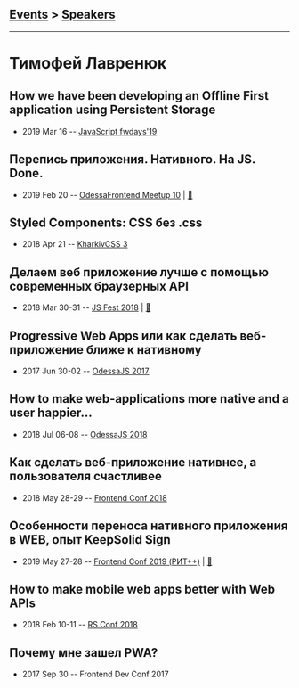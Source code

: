 ## [Events](../README.md) > [Speakers](../speakers.md)
---

# Тимофей Лавренюк

## How we have been developing an Offline First application using Persistent Storage
- 2019 Mar 16 -- [JavaScript fwdays&#39;19](https://fwdays.com/en/event/js-fwdays-2019/review/how-we-have-been-developing-an-offline-first-application)    
## Перепись приложения. Нативного. На JS. Done.
- 2019 Feb 20 -- [OdessaFrontend Meetup 10](https://youtu.be/4DN3ctq7RDM)  | [:notebook:](https://www.slideshare.net/odessafrontend/js-done-odessafrontend-meetup-10)  
## Styled Components: CSS без .css
- 2018 Apr 21 -- [KharkivCSS 3](https://www.youtube.com/watch?v=YBk6FPlgVjk)    
## Делаем веб приложение лучше с помощью современных браузерных API
- 2018 Mar 30-31 -- [JS Fest 2018](https://www.youtube.com/watch?v=ImZMlHb1Oq0)  | [:notebook:](https://www.slideshare.net/JSFestUA/js-fest-2018-api)  
## Progressive Web Apps или как сделать веб-приложение ближе к нативному
- 2017 Jun 30-02 -- [OdessaJS 2017](https://www.youtube.com/watch?v=CyysOk97WAA)    
## How to make web-applications more native and a user happier...
- 2018 Jul 06-08 -- [OdessaJS 2018](https://youtu.be/wklnEN-zzMI)    
## Как сделать веб-приложение нативнее, а пользователя счастливее
- 2018 May 28-29 -- [Frontend Conf 2018](https://www.youtube.com/watch?v=aH8fF8lR9aE)    
## Особенности переноса нативного приложения в WEB, опыт KeepSolid Sign
- 2019 May 27-28 -- [Frontend Conf 2019 (РИТ++)](https://www.youtube.com/watch?v=b-bu6lUNzsg)  | [:notebook:](https://slides.com/timofeylavrenyuk/native-to-web-lite)  
## How to make mobile web apps better with Web APIs
- 2018 Feb 10-11 -- [RS Conf 2018](https://youtu.be/AlRCcx5g3L4)    
## Почему мне зашел PWA?
- 2017 Sep 30 -- Frontend Dev Conf 2017    
